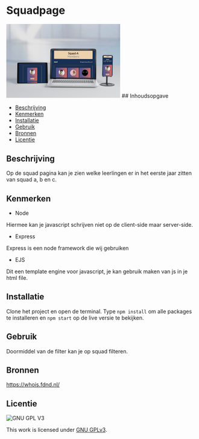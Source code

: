 <!-- > _Fork_ deze leertaak en ga aan de slag. Onderstaande outline ga je gedurende deze taak in jouw eigen GitHub omgeving uitwerken. De instructie vind je in: [docs/INSTRUCTIONS.md](docs/INSTRUCTIONS.md) -->

# Squadpage

<!-- Geef je project een titel en schrijf in één zin wat het is -->

<img width="60%" src="/public/assets/squadpage.png">
## Inhoudsopgave

- [Beschrijving](#beschrijving)
- [Kenmerken](#kenmerken)
- [Installatie](#installatie)
- [Gebruik](#gebruik)
- [Bronnen](#bronnen)
- [Licentie](#licentie)

## Beschrijving

<p>Op de squad pagina kan je zien welke leerlingen er in het eerste jaar zitten van squad a, b en c.</p>

<!-- In de Beschrijving staat hoe je project er uit ziet, hoe het werkt en wat je er mee kan. -->
<!-- Voeg een mooie poster visual toe 📸 -->
<!-- Voeg een link toe naar Github Pages 🌐-->

## Kenmerken

<!-- Bij Kenmerken staat welke technieken zijn gebruikt en hoe. Wat is de HTML structuur? Wat zijn de belangrijkste dingen in CSS? Wat is er met Javascript gedaan en hoe? Misschien heb je een framwork of library gebruikt? -->

- Node

Hiermee kan je javascript schrijven niet op de client-side maar server-side.

- Express

Express is een node framework die wij gebruiken

- EJS

Dit een template engine voor javascript, je kan gebruik maken van js in je html file.

## Installatie

Clone het project en open de terminal. Type `npm install` om alle packages te installeren en `npm start` op de live versie te bekijken.

<!-- Bij Installatie staat stap-voor-stap beschreven hoe je de development omgeving moet inrichten om aan de repository te kunnen werken. -->

## Gebruik

Doormiddel van de filter kan je op squad filteren.

## Bronnen

https://whois.fdnd.nl/

## Licentie

![GNU GPL V3](https://www.gnu.org/graphics/gplv3-127x51.png)

This work is licensed under [GNU GPLv3](./LICENSE).
